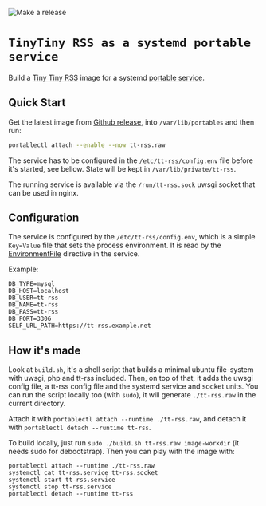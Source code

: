 ![Make a release](https://github.com/gdamjan/tt-rss-service/workflows/Make%20a%20release/badge.svg)

# `TinyTiny RSS as a systemd portable service`

Build a [Tiny Tiny RSS](https://tt-rss.org/) image for a systemd [portable service](https://systemd.io/PORTABLE_SERVICES/).

## Quick Start

Get the latest image from [Github release](https://github.com/gdamjan/tt-rss-service/releases/), into
`/var/lib/portables` and then run:

```sh
portablectl attach --enable --now tt-rss.raw
```

The service has to be configured in the `/etc/tt-rss/config.env` file before it's started, see bellow.
State will be kept in `/var/lib/private/tt-rss`.

The running service is available via the `/run/tt-rss.sock` uwsgi
socket that can be used in nginx.

## Configuration

The service is configured by the `/etc/tt-rss/config.env`, which is a simple `Key=Value` file that sets the process
environment. It is read by the [EnvironmentFile](https://www.freedesktop.org/software/systemd/man/systemd.exec.html#EnvironmentFile=)
directive in the service.

Example:
```
DB_TYPE=mysql
DB_HOST=localhost
DB_USER=tt-rss
DB_NAME=tt-rss
DB_PASS=tt-rss
DB_PORT=3306
SELF_URL_PATH=https://tt-rss.example.net
```


## How it's made

Look at `build.sh`, it's a shell script that builds a minimal ubuntu file-system with uwsgi, php and tt-rss included.
Then, on top of that, it adds the uwsgi config file, a tt-rss config file and the systemd service and socket units.
You can run the script locally too (with `sudo`), it will generate `./tt-rss.raw` in the current directory.

Attach it with  `portablectl attach --runtime ./tt-rss.raw`, and detach it with `portablectl detach --runtime tt-rss`.

To build locally, just run `sudo ./build.sh tt-rss.raw image-workdir` (it needs sudo for debootstrap). Then you can play
with the image with:

```
portablectl attach --runtime ./tt-rss.raw
systemctl cat tt-rss.service tt-rss.socket
systemctl start tt-rss.service
systemctl stop tt-rss.service
portablectl detach --runtime tt-rss
```
